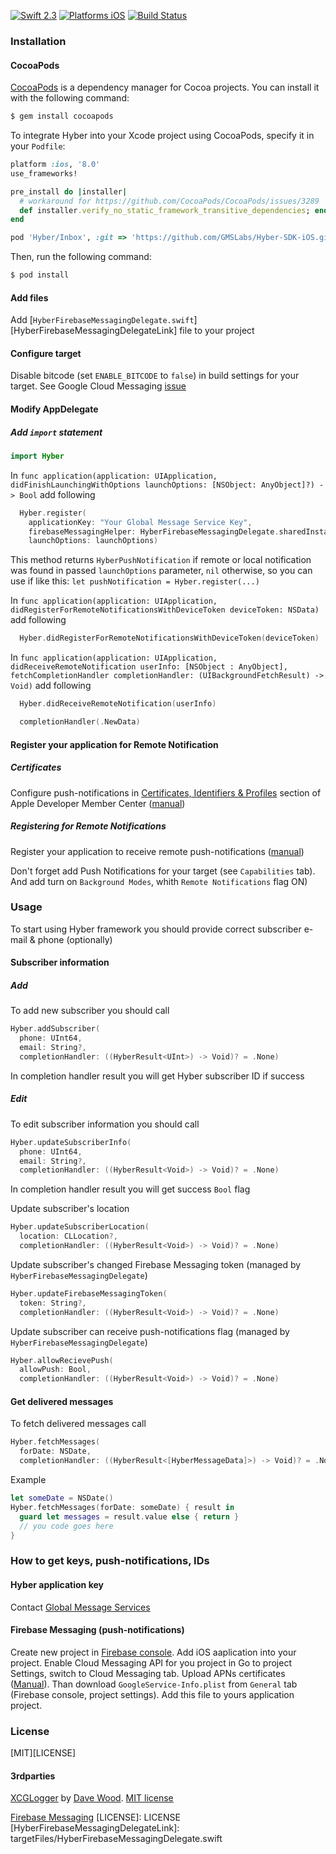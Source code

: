 [![Swift 2.3](https://img.shields.io/badge/Swift-2.3-orange.svg?style=flat)](https://swift.org/)
[![Platforms iOS](https://img.shields.io/badge/Platforms-iOS-lightgray.svg?style=flat)](https://swift.org/)
[![Build Status](https://travis-ci.org/Incuube/Hyber-SDK-iOS.svg?branch=master)](https://travis-ci.org/Incuube/Hyber-SDK-iOS)

### Installation

#### CocoaPods
[CocoaPods](http://cocoapods.org) is a dependency manager for Cocoa projects. You can install it with the following command:

```bash
$ gem install cocoapods
```

To integrate Hyber into your Xcode project using CocoaPods, specify it in your `Podfile`:

```ruby
platform :ios, '8.0'
use_frameworks!

pre_install do |installer|
  # workaround for https://github.com/CocoaPods/CocoaPods/issues/3289
  def installer.verify_no_static_framework_transitive_dependencies; end
end

pod 'Hyber/Inbox', :git => 'https://github.com/GMSLabs/Hyber-SDK-iOS.git', :tag => '0.1.2'
```

Then, run the following command:

```bash
$ pod install
```

#### Add files
Add [```HyberFirebaseMessagingDelegate.swift```][HyberFirebaseMessagingDelegateLink] file to your project

#### Configure target
Disable bitcode (set `ENABLE_BITCODE` to `false`) in build settings for your target. See Google Cloud Messaging [issue](https://github.com/google/gcm/issues/91)

#### Modify AppDelegate
##### Add ```import``` statement
```swift
import Hyber
```

In  `func application(application: UIApplication, didFinishLaunchingWithOptions launchOptions: [NSObject: AnyObject]?) -> Bool` add following
```swift
  Hyber.register(
    applicationKey: "Your Global Message Service Key",
    firebaseMessagingHelper: HyberFirebaseMessagingDelegate.sharedInstance,
    launchOptions: launchOptions)
```
This method returns `HyberPushNotification` if remote or local notification was found in passed `launchOptions` parameter, `nil` otherwise, so you can use if like this: `let pushNotification = Hyber.register(...)`

In  `func application(application: UIApplication, didRegisterForRemoteNotificationsWithDeviceToken deviceToken: NSData)` add following
```swift
  Hyber.didRegisterForRemoteNotificationsWithDeviceToken(deviceToken)
```

In `func application(application: UIApplication, didReceiveRemoteNotification userInfo: [NSObject : AnyObject], fetchCompletionHandler completionHandler: (UIBackgroundFetchResult) -> Void)` add following
```swift
  Hyber.didReceiveRemoteNotification(userInfo)

  completionHandler(.NewData)
```

#### Register your application for Remote Notification

##### Certificates
Configure push-notifications in [Certificates, Identifiers & Profiles](https://developer.apple.com/account/ios/certificate/certificateList.action) section of Apple Developer Member Center ([manual](https://developer.apple.com/library/ios/documentation/IDEs/Conceptual/AppDistributionGuide/AddingCapabilities/AddingCapabilities.html#//apple_ref/doc/uid/TP40012582-CH26-SW6))
##### Registering for Remote Notifications
Register your application to receive remote push-notifications ([manual](https://developer.apple.com/library/mac/documentation/NetworkingInternet/Conceptual/RemoteNotificationsPG/Chapters/IPhoneOSClientImp.html#//apple_ref/doc/uid/TP40008194-CH103-SW2))

Don't forget add Push Notifications for your target (see `Capabilities` tab). And add turn on `Background Modes`, whith `Remote Notifications` flag ON)

### Usage
To start using Hyber framework you should provide correct subscriber e-mail & phone (optionally)

#### Subscriber information
##### Add
To add new subscriber you should call
```swift
Hyber.addSubscriber(
  phone: UInt64,
  email: String?,
  completionHandler: ((HyberResult<UInt>) -> Void)? = .None)
```
In completion handler result you will get Hyber subscriber ID if success

##### Edit
To edit subscriber information you should call
```swift
Hyber.updateSubscriberInfo(
  phone: UInt64,
  email: String?,
  completionHandler: ((HyberResult<Void>) -> Void)? = .None)
```
In completion handler result you will get success `Bool` flag

Update subscriber's location
```swift
Hyber.updateSubscriberLocation(
  location: CLLocation?,
  completionHandler: ((HyberResult<Void>) -> Void)? = .None)
```

Update subscriber's changed Firebase Messaging token (managed by `HyberFirebaseMessagingDelegate`)
```swift
Hyber.updateFirebaseMessagingToken(
  token: String?,
  completionHandler: ((HyberResult<Void>) -> Void)? = .None)
```

Update subscriber can receive push-notifications flag (managed by `HyberFirebaseMessagingDelegate`)
```swift
Hyber.allowRecievePush(
  allowPush: Bool,
  completionHandler: ((HyberResult<Void>) -> Void)? = .None)
```

#### Get delivered messages
To fetch delivered messages call
```swift
Hyber.fetchMessages(
  forDate: NSDate,
  completionHandler: ((HyberResult<[HyberMessageData]>) -> Void)? = .None)
```
Example
```swift
let someDate = NSDate()
Hyber.fetchMessages(forDate: someDate) { result in
  guard let messages = result.value else { return }
  // you code goes here
}
```

### How to get keys, push-notifications, IDs

#### Hyber application key
Contact [Global Message Services](http://www.gms-worldwide.com/en/kontakty.html)

#### Firebase Messaging (push-notifications)
Create new project in [Firebase console](https://firebase.google.com/console/).
Add iOS aaplication into your project.
Enable Cloud Messaging API for you project in  Go to project Settings, switch to Cloud Messaging tab. Upload APNs certificates ([Manual](https://firebase.google.com/docs/cloud-messaging/ios/certs)).
Than download `GoogleService-Info.plist` from `General` tab (Firebase console, project settings).
Add this file to yours application project.

### License
[MIT][LICENSE]

#### 3rdparties
[XCGLogger](https://github.com/DaveWoodCom/XCGLogger) by [Dave Wood](https://twitter.com/DaveWoodX). [MIT license](https://github.com/DaveWoodCom/XCGLogger/blob/master/LICENSE.txt)

[Firebase Messaging](https://github.com/google/gcm/blob/master/LICENSE)
[LICENSE]: LICENSE
[HyberFirebaseMessagingDelegateLink]: targetFiles/HyberFirebaseMessagingDelegate.swift
